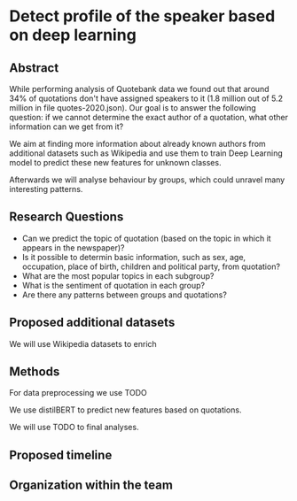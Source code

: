 # Detect profile of the speaker based on deep learning
## Abstract
While performing analysis of Quotebank data we found out that around 34% of quotations don't have assigned speakers to it (1.8 million out of 5.2 million in file quotes-2020.json). Our goal is to answer the following question: if we cannot determine the exact author of a quotation, what other information can we get from it?

We aim at finding more information about already known authors from additional datasets such as Wikipedia and use them to train Deep Learning model to predict these new features for unknown classes.

Afterwards we will  analyse behaviour by groups, which could unravel many interesting patterns.
## Research Questions
* Can we predict the topic of quotation (based on the topic in which it appears in the newspaper)?
* Is it possible to determin basic information, such as sex, age, occupation, place of birth, children and political party, from quotation?
* What are the most popular topics in each subgroup?
* What is the sentiment of quotation in each group?
* Are there any patterns between groups and quotations?

## Proposed additional datasets
We will use Wikipedia datasets to enrich 
## Methods
For data preprocessing we use TODO

We use distilBERT to predict new features based on quotations. 

We will use TODO to final analyses.
## Proposed timeline

## Organization within the team

